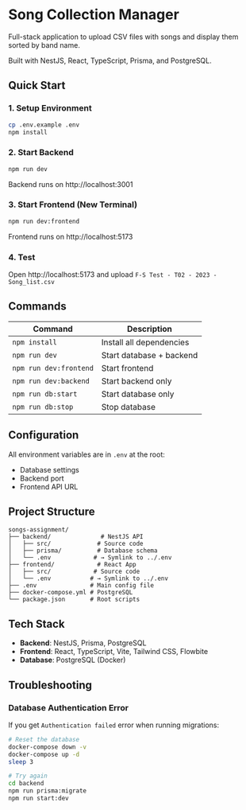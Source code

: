 # Song Collection Manager

Full-stack application to upload CSV files with songs and display them sorted by band name.

Built with NestJS, React, TypeScript, Prisma, and PostgreSQL.

## Quick Start

### 1. Setup Environment
```bash
cp .env.example .env
npm install
```

### 2. Start Backend
```bash
npm run dev
```
Backend runs on http://localhost:3001

### 3. Start Frontend (New Terminal)
```bash
npm run dev:frontend
```
Frontend runs on http://localhost:5173

### 4. Test
Open http://localhost:5173 and upload `F-S Test - T02 - 2023 - Song_list.csv`

## Commands

| Command | Description |
|---------|-------------|
| `npm install` | Install all dependencies |
| `npm run dev` | Start database + backend |
| `npm run dev:frontend` | Start frontend |
| `npm run dev:backend` | Start backend only |
| `npm run db:start` | Start database only |
| `npm run db:stop` | Stop database |

## Configuration

All environment variables are in `.env` at the root:
- Database settings
- Backend port
- Frontend API URL

## Project Structure

```
songs-assignment/
├── backend/              # NestJS API
│   ├── src/             # Source code
│   ├── prisma/          # Database schema
│   └── .env            # → Symlink to ../.env
├── frontend/            # React App
│   ├── src/            # Source code
│   └── .env           # → Symlink to ../.env
├── .env               # Main config file
├── docker-compose.yml # PostgreSQL
└── package.json       # Root scripts
```

## Tech Stack

- **Backend**: NestJS, Prisma, PostgreSQL
- **Frontend**: React, TypeScript, Vite, Tailwind CSS, Flowbite
- **Database**: PostgreSQL (Docker)

## Troubleshooting

### Database Authentication Error

If you get `Authentication failed` error when running migrations:

```bash
# Reset the database
docker-compose down -v
docker-compose up -d
sleep 3

# Try again
cd backend
npm run prisma:migrate
npm run start:dev
```

